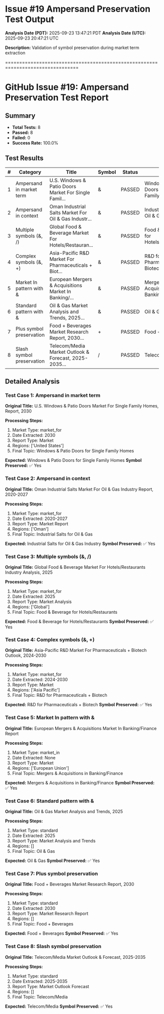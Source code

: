 # Issue #19 Ampersand Preservation Test Output

**Analysis Date (PDT):** 2025-09-23 13:47:21 PDT
**Analysis Date (UTC):** 2025-09-23 20:47:21 UTC

**Description:** Validation of symbol preservation during market term extraction

================================================================================


# GitHub Issue #19: Ampersand Preservation Test Report

## Summary

- **Total Tests:** 8
- **Passed:** 8
- **Failed:** 0
- **Success Rate:** 100.0%

## Test Results

| # | Category | Title | Symbol | Status | Result |
|---|----------|-------|--------|--------|--------|
| 1 | Ampersand in market term | U.S. Windows & Patio Doors Market For Single Famil... | & | PASSED | Windows & Patio Doors for Single Family Homes |
| 2 | Ampersand in context | Oman Industrial Salts Market For Oil & Gas Industr... | & | PASSED | Industrial Salts for Oil & Gas |
| 3 | Multiple symbols (&, /) | Global Food & Beverage Market For Hotels/Restauran... | & | PASSED | Food & Beverage for Hotels/Restaurants |
| 4 | Complex symbols (&, +) | Asia-Pacific R&D Market For Pharmaceuticals + Biot... | & | PASSED | R&D for Pharmaceuticals + Biotech |
| 5 | Market In pattern with & | European Mergers & Acquisitions Market In Banking/... | & | PASSED | Mergers & Acquisitions in Banking/Finance |
| 6 | Standard pattern with & | Oil & Gas Market Analysis and Trends, 2025... | & | PASSED | Oil & Gas |
| 7 | Plus symbol preservation | Food + Beverages Market Research Report, 2030... | + | PASSED | Food + Beverages |
| 8 | Slash symbol preservation | Telecom/Media Market Outlook & Forecast, 2025-2035... | / | PASSED | Telecom/Media |

## Detailed Analysis

### Test Case 1: Ampersand in market term

**Original Title:** U.S. Windows & Patio Doors Market For Single Family Homes, Report, 2030

**Processing Steps:**
1. Market Type: market_for
2. Date Extracted: 2030
3. Report Type: Market
4. Regions: ['United States']
5. Final Topic: Windows & Patio Doors for Single Family Homes

**Expected:** Windows & Patio Doors for Single Family Homes
**Symbol Preserved:** ✅ Yes

### Test Case 2: Ampersand in context

**Original Title:** Oman Industrial Salts Market For Oil & Gas Industry Report, 2020-2027

**Processing Steps:**
1. Market Type: market_for
2. Date Extracted: 2020-2027
3. Report Type: Market Report
4. Regions: ['Oman']
5. Final Topic: Industrial Salts for Oil & Gas

**Expected:** Industrial Salts for Oil & Gas Industry
**Symbol Preserved:** ✅ Yes

### Test Case 3: Multiple symbols (&, /)

**Original Title:** Global Food & Beverage Market For Hotels/Restaurants Industry Analysis, 2025

**Processing Steps:**
1. Market Type: market_for
2. Date Extracted: 2025
3. Report Type: Market Analysis
4. Regions: ['Global']
5. Final Topic: Food & Beverage for Hotels/Restaurants

**Expected:** Food & Beverage for Hotels/Restaurants
**Symbol Preserved:** ✅ Yes

### Test Case 4: Complex symbols (&, +)

**Original Title:** Asia-Pacific R&D Market For Pharmaceuticals + Biotech Outlook, 2024-2030

**Processing Steps:**
1. Market Type: market_for
2. Date Extracted: 2024-2030
3. Report Type: Market
4. Regions: ['Asia Pacific']
5. Final Topic: R&D for Pharmaceuticals + Biotech

**Expected:** R&D for Pharmaceuticals + Biotech
**Symbol Preserved:** ✅ Yes

### Test Case 5: Market In pattern with &

**Original Title:** European Mergers & Acquisitions Market In Banking/Finance Report

**Processing Steps:**
1. Market Type: market_in
2. Date Extracted: None
3. Report Type: Market
4. Regions: ['European Union']
5. Final Topic: Mergers & Acquisitions in Banking/Finance

**Expected:** Mergers & Acquisitions in Banking/Finance
**Symbol Preserved:** ✅ Yes

### Test Case 6: Standard pattern with &

**Original Title:** Oil & Gas Market Analysis and Trends, 2025

**Processing Steps:**
1. Market Type: standard
2. Date Extracted: 2025
3. Report Type: Market Analysis and Trends
4. Regions: []
5. Final Topic: Oil & Gas

**Expected:** Oil & Gas
**Symbol Preserved:** ✅ Yes

### Test Case 7: Plus symbol preservation

**Original Title:** Food + Beverages Market Research Report, 2030

**Processing Steps:**
1. Market Type: standard
2. Date Extracted: 2030
3. Report Type: Market Research Report
4. Regions: []
5. Final Topic: Food + Beverages

**Expected:** Food + Beverages
**Symbol Preserved:** ✅ Yes

### Test Case 8: Slash symbol preservation

**Original Title:** Telecom/Media Market Outlook & Forecast, 2025-2035

**Processing Steps:**
1. Market Type: standard
2. Date Extracted: 2025-2035
3. Report Type: Market Outlook Forecast
4. Regions: []
5. Final Topic: Telecom/Media

**Expected:** Telecom/Media
**Symbol Preserved:** ✅ Yes

